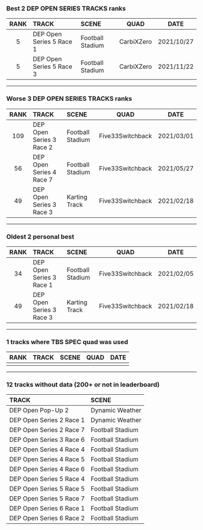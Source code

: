 ### Best 2 DEP OPEN SERIES TRACKS ranks
|RANK|TRACK|SCENE|QUAD|DATE|
|:---:|:---|:---|:---:|:---:|
|5|DEP Open Series 5 Race 1|Football Stadium|CarbiXZero|2021/10/27|
|5|DEP Open Series 5 Race 3|Football Stadium|CarbiXZero|2021/11/22|
---
### Worse 3 DEP OPEN SERIES TRACKS ranks
|RANK|TRACK|SCENE|QUAD|DATE|
|:---:|:---|:---|:---:|:---:|
|109|DEP Open Series 3 Race 2|Football Stadium|Five33Switchback|2021/03/01|
|56|DEP Open Series 4 Race 7|Football Stadium|Five33Switchback|2021/05/27|
|49|DEP Open Series 3 Race 3|Karting Track|Five33Switchback|2021/02/18|
---
### Oldest 2 personal best
|RANK|TRACK|SCENE|QUAD|DATE|
|:---:|:---|:---|:---:|:---:|
|34|DEP Open Series 3 Race 1|Football Stadium|Five33Switchback|2021/02/05|
|49|DEP Open Series 3 Race 3|Karting Track|Five33Switchback|2021/02/18|
---
### 1 tracks where TBS SPEC quad was used
|RANK|TRACK|SCENE|QUAD|DATE|
|:---:|:---|:---|:---:|:---:|
||||||
---
### 12 tracks without data (200+ or not in leaderboard)
|TRACK|SCENE|
|:---|:---|
|DEP Open Pop-Up 2|Dynamic Weather|
|DEP Open Series 2 Race 1|Dynamic Weather|
|DEP Open Series 2 Race 7|Football Stadium|
|DEP Open Series 3 Race 6|Football Stadium|
|DEP Open Series 4 Race 4|Football Stadium|
|DEP Open Series 4 Race 5|Football Stadium|
|DEP Open Series 4 Race 6|Football Stadium|
|DEP Open Series 5 Race 4|Football Stadium|
|DEP Open Series 5 Race 5|Football Stadium|
|DEP Open Series 5 Race 7|Football Stadium|
|DEP Open Series 6 Race 1|Football Stadium|
|DEP Open Series 6 Race 2|Football Stadium|
